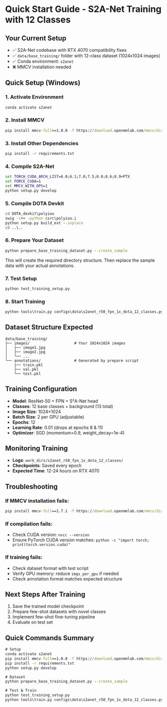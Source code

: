 # Quick Start Guide - S2A-Net Training with 12 Classes

## Your Current Setup
- ✅ S2A-Net codebase with RTX 4070 compatibility fixes
- ✅ `data/base_training/` folder with 12-class dataset (1024x1024 images)
- ✅ Conda environment: `s2anet`
- ❌ MMCV installation needed

## Quick Setup (Windows)

### 1. Activate Environment
```cmd
conda activate s2anet
```

### 2. Install MMCV
```cmd
pip install mmcv-full>=1.0.0 -f https://download.openmmlab.com/mmcv/dist/cu121/torch1.12/index.html
```

### 3. Install Other Dependencies
```cmd
pip install -r requirements.txt
```

### 4. Compile S2A-Net
```cmd
set TORCH_CUDA_ARCH_LIST=6.0;6.1;7.0;7.5;8.0;8.6;8.9+PTX
set FORCE_CUDA=1
set MMCV_WITH_OPS=1
python setup.py develop
```

### 5. Compile DOTA Devkit
```cmd
cd DOTA_devkit\polyiou
swig -c++ -python csrc\polyiou.i
python setup.py build_ext --inplace
cd ..\..
```

### 6. Prepare Your Dataset
```cmd
python prepare_base_training_dataset.py --create_sample
```
This will create the required directory structure. Then replace the sample data with your actual annotations.

### 7. Test Setup
```cmd
python test_training_setup.py
```

### 8. Start Training
```cmd
python tools\train.py configs\dota\s2anet_r50_fpn_1x_dota_12_classes.py
```

## Dataset Structure Expected
```
data/base_training/
├── images/                    # Your 1024x1024 images
│   ├── image1.jpg
│   ├── image2.jpg
│   └── ...
└── annotations/               # Generated by prepare script
    ├── train.pkl
    ├── val.pkl
    └── test.pkl
```

## Training Configuration
- **Model**: ResNet-50 + FPN + S²A-Net head
- **Classes**: 12 base classes + background (13 total)
- **Image Size**: 1024×1024
- **Batch Size**: 2 per GPU (adjustable)
- **Epochs**: 12
- **Learning Rate**: 0.01 (drops at epochs 8 & 11)
- **Optimizer**: SGD (momentum=0.9, weight_decay=1e-4)

## Monitoring Training
- **Logs**: `work_dirs/s2anet_r50_fpn_1x_dota_12_classes/`
- **Checkpoints**: Saved every epoch
- **Expected Time**: 12-24 hours on RTX 4070

## Troubleshooting

### If MMCV installation fails:
```cmd
pip install mmcv-full==1.7.1 -f https://download.openmmlab.com/mmcv/dist/cu121/torch1.12/index.html
```

### If compilation fails:
- Check CUDA version: `nvcc --version`
- Ensure PyTorch CUDA version matches: `python -c "import torch; print(torch.version.cuda)"`

### If training fails:
- Check dataset format with test script
- Verify GPU memory: reduce `imgs_per_gpu` if needed
- Check annotation format matches expected structure

## Next Steps After Training
1. Save the trained model checkpoint
2. Prepare few-shot datasets with novel classes
3. Implement few-shot fine-tuning pipeline
4. Evaluate on test set

## Quick Commands Summary
```cmd
# Setup
conda activate s2anet
pip install mmcv-full>=1.0.0 -f https://download.openmmlab.com/mmcv/dist/cu121/torch1.12/index.html
pip install -r requirements.txt
python setup.py develop

# Dataset
python prepare_base_training_dataset.py --create_sample

# Test & Train
python test_training_setup.py
python tools\train.py configs\dota\s2anet_r50_fpn_1x_dota_12_classes.py
```

